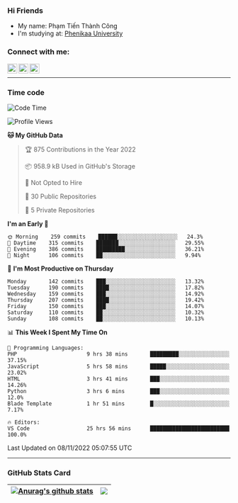 ### Hi Friends

- My name: Phạm Tiến Thành Công
- I'm studying at: [Phenikaa University]


### Connect with me:
[<img align="left" alt="PhamTienThanhCong | Facebook" width="22px" src="https://upload.wikimedia.org/wikipedia/commons/thumb/1/16/Facebook-icon-1.png/640px-Facebook-icon-1.png" />][facebook]
[<img align="left" alt="PhamTienThanhCong | Zalo" width="22px" src="https://www.anphatpc.com.vn/template/anphat_2020v2/images/icon-zalo.jpg" />][zalo]
[<img align="left" alt="PhamTienThanhCong | LinkedIn" width="22px" src="https://cdn3.iconfinder.com/data/icons/inficons/512/linkedin.png" />][linkedin]

<br />

---

### Time code

<!--START_SECTION:waka-->
![Code Time](http://img.shields.io/badge/Code%20Time-679%20hrs%2029%20mins-blue)

![Profile Views](http://img.shields.io/badge/Profile%20Views-32-blue)

**🐱 My GitHub Data** 

> 🏆 875 Contributions in the Year 2022
 > 
> 📦 958.9 kB Used in GitHub's Storage 
 > 
> 🚫 Not Opted to Hire
 > 
> 📜 30 Public Repositories 
 > 
> 🔑 5 Private Repositories  
 > 
**I'm an Early 🐤** 

```text
🌞 Morning    259 commits    ██████░░░░░░░░░░░░░░░░░░░   24.3% 
🌆 Daytime    315 commits    ███████░░░░░░░░░░░░░░░░░░   29.55% 
🌃 Evening    386 commits    █████████░░░░░░░░░░░░░░░░   36.21% 
🌙 Night      106 commits    ██░░░░░░░░░░░░░░░░░░░░░░░   9.94%

```
📅 **I'm Most Productive on Thursday** 

```text
Monday       142 commits    ███░░░░░░░░░░░░░░░░░░░░░░   13.32% 
Tuesday      190 commits    ████░░░░░░░░░░░░░░░░░░░░░   17.82% 
Wednesday    159 commits    ███░░░░░░░░░░░░░░░░░░░░░░   14.92% 
Thursday     207 commits    ████░░░░░░░░░░░░░░░░░░░░░   19.42% 
Friday       150 commits    ███░░░░░░░░░░░░░░░░░░░░░░   14.07% 
Saturday     110 commits    ██░░░░░░░░░░░░░░░░░░░░░░░   10.32% 
Sunday       108 commits    ██░░░░░░░░░░░░░░░░░░░░░░░   10.13%

```


📊 **This Week I Spent My Time On** 

```text
💬 Programming Languages: 
PHP                      9 hrs 38 mins       █████████░░░░░░░░░░░░░░░░   37.15% 
JavaScript               5 hrs 58 mins       █████░░░░░░░░░░░░░░░░░░░░   23.02% 
HTML                     3 hrs 41 mins       ███░░░░░░░░░░░░░░░░░░░░░░   14.26% 
Python                   3 hrs 6 mins        ███░░░░░░░░░░░░░░░░░░░░░░   12.0% 
Blade Template           1 hr 51 mins        █░░░░░░░░░░░░░░░░░░░░░░░░   7.17%

🔥 Editors: 
VS Code                  25 hrs 56 mins      █████████████████████████   100.0%

```


 Last Updated on 08/11/2022 05:07:55 UTC
<!--END_SECTION:waka-->

---

### GitHub Stats Card

| <a href="https://github.com/phamtienthanhcong"><img align="center" src="https://github-readme-stats.vercel.app/api?username=PhamTienThanhCong&show_icons=true&include_all_commits=true&theme=buefy&hide_border=true&theme=ocean_dark" alt="Anurag's github stats" /></a> | <a href="https://github.com/phamtienthanhcong"><img align="center" src="https://github-readme-stats.vercel.app/api/top-langs/?username=PhamTienThanhCong&layout=compact&theme=buefy&hide_border=true&theme=ocean_dark" /></a> |
| ------------- | ------------- |

[Phenikaa University]: https://phenikaa-uni.edu.vn/vi
[facebook]: https://www.facebook.com/phamtienthanhcong
[linkedin]: https://linkedin.com/in/phamtienthanhcong
[zalo]: https://zalo.me/0396396332
[tiktok]: https://www.tiktok.com/@phamtienthanhcong
[web]: https://github.com/PhamTienThanhCong/web_dev
[min project]: https://github.com/PhamTienThanhCong/Project-Of-Web
[c and cpp]: https://github.com/PhamTienThanhCong/Code_C_and_Cpro
[python]: https://github.com/PhamTienThanhCong/Python_beginer
